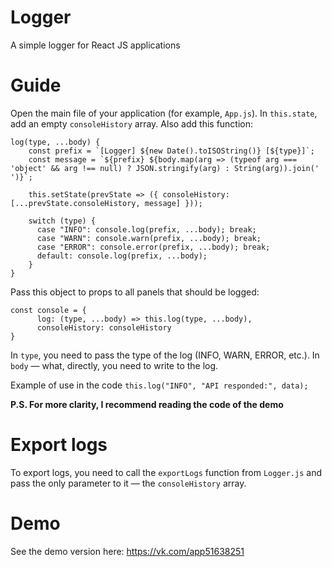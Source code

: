 # Logger

A simple logger for React JS applications

# Guide

Open the main file of your application (for example, `App.js`). In `this.state`, add an empty `consoleHistory` array. Also add this function:

```
log(type, ...body) {
    const prefix = `[Logger] ${new Date().toISOString()} [${type}]`;
    const message = `${prefix} ${body.map(arg => (typeof arg === 'object' && arg !== null) ? JSON.stringify(arg) : String(arg)).join(' ')}`;

    this.setState(prevState => ({ consoleHistory: [...prevState.consoleHistory, message] }));

    switch (type) {
      case "INFO": console.log(prefix, ...body); break;
      case "WARN": console.warn(prefix, ...body); break;
      case "ERROR": console.error(prefix, ...body); break;
      default: console.log(prefix, ...body);
    }
}
```

Pass this object to props to all panels that should be logged:

```
const console = {
      log: (type, ...body) => this.log(type, ...body),
      consoleHistory: consoleHistory
}
```

In `type`, you need to pass the type of the log (INFO, WARN, ERROR, etc.). In `body` — what, directly, you need to write to the log.

Example of use in the code
`this.log("INFO", "API responded:", data);`

**P.S. For more clarity, I recommend reading the code of the demo**

# Export logs

To export logs, you need to call the `exportLogs` function from `Logger.js` and pass the only parameter to it — the `consoleHistory` array.

# Demo

See the demo version here: https://vk.com/app51638251
